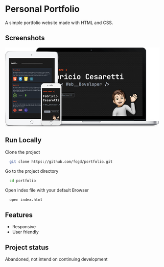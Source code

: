 
# Personal Portfolio

A simple portfolio website made with HTML and CSS.


## Screenshots

![App Screenshot](https://raw.githubusercontent.com/fcgd/portfolio-v2/main/public/images/portfolio.png)


## Run Locally

Clone the project

```bash
  git clone https://github.com/fcgd/portfolio.git
```

Go to the project directory

```bash
  cd portfolio
```

Open index file with your default Browser

```bash
  open index.html
```


## Features

- Responsive
- User friendly


## Project status

Abandoned, not intend on continuing development
